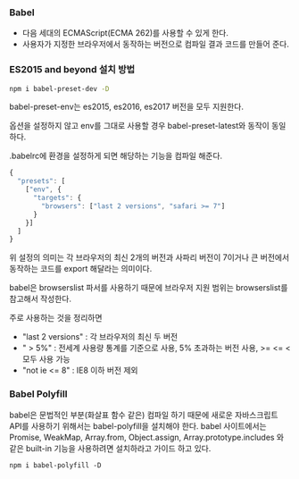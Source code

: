 ### Babel
- 다음 세대의 ECMAScript(ECMA 262)를 사용할 수 있게 한다.
- 사용자가 지정한 브라우저에서 동작하는 버전으로 컴파일 결과 코드를 만들어 준다.

### ES2015 and beyond 설치 방법
```bash
npm i babel-preset-dev -D
```
babel-preset-env는 es2015, es2016, es2017 버전을 모두 지원한다.

옵션을 설정하지 않고 env를 그대로 사용할 경우 babel-preset-latest와 동작이 동일하다.

.babelrc에 환경을 설정하게 되면 해당하는 기능을 컴파일 해준다.

```javascript
{
  "presets": [
    ["env", {
      "targets": {
        "browsers": ["last 2 versions", "safari >= 7"]
      }
    }]
  ]
}
```
위 설정의 의미는 각 브라우저의 최신 2개의 버전과 사파리 버전이 7이거나 큰 버전에서 동작하는 코드를 export 해달라는 의미이다.

babel은 browserslist 파서를 사용하기 때문에 브라우저 지원 범위는 browserslist를 참고해서 작성한다.

주로 사용하는 것을 정리하면
- "last 2 versions" : 각 브라우저의 최신 두 버전
- " > 5%" : 전세계 사용량 통계를 기준으로 사용, 5% 초과하는 버전 사용, >= <= < 모두 사용 가능
- "not ie <= 8" : IE8 이하 버전 제외

### Babel Polyfill
babel은 문법적인 부분(화살표 함수 같은) 컴파일 하기 때문에 새로운 자바스크립트 API를 사용하기 위해서는 babel-polyfill을 설치해야 한다.
babel 사이트에서는 Promise, WeakMap, Array.from, Object.assign, Array.prototype.includes 와 같은 built-in 기능을 사용하려면 설치하라고 가이드 하고 있다.

```
npm i babel-polyfill -D
```